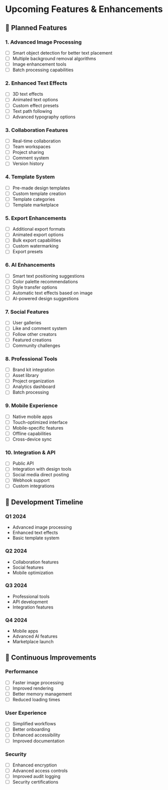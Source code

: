 # Upcoming Features & Enhancements

## 🎯 Planned Features

### 1. Advanced Image Processing
- [ ] Smart object detection for better text placement
- [ ] Multiple background removal algorithms
- [ ] Image enhancement tools
- [ ] Batch processing capabilities

### 2. Enhanced Text Effects
- [ ] 3D text effects
- [ ] Animated text options
- [ ] Custom effect presets
- [ ] Text path following
- [ ] Advanced typography options

### 3. Collaboration Features
- [ ] Real-time collaboration
- [ ] Team workspaces
- [ ] Project sharing
- [ ] Comment system
- [ ] Version history

### 4. Template System
- [ ] Pre-made design templates
- [ ] Custom template creation
- [ ] Template categories
- [ ] Template marketplace

### 5. Export Enhancements
- [ ] Additional export formats
- [ ] Animated export options
- [ ] Bulk export capabilities
- [ ] Custom watermarking
- [ ] Export presets

### 6. AI Enhancements
- [ ] Smart text positioning suggestions
- [ ] Color palette recommendations
- [ ] Style transfer options
- [ ] Automatic text effects based on image
- [ ] AI-powered design suggestions

### 7. Social Features
- [ ] User galleries
- [ ] Like and comment system
- [ ] Follow other creators
- [ ] Featured creations
- [ ] Community challenges

### 8. Professional Tools
- [ ] Brand kit integration
- [ ] Asset library
- [ ] Project organization
- [ ] Analytics dashboard
- [ ] Batch processing

### 9. Mobile Experience
- [ ] Native mobile apps
- [ ] Touch-optimized interface
- [ ] Mobile-specific features
- [ ] Offline capabilities
- [ ] Cross-device sync

### 10. Integration & API
- [ ] Public API
- [ ] Integration with design tools
- [ ] Social media direct posting
- [ ] Webhook support
- [ ] Custom integrations

## 📅 Development Timeline

### Q1 2024
- Advanced image processing
- Enhanced text effects
- Basic template system

### Q2 2024
- Collaboration features
- Social features
- Mobile optimization

### Q3 2024
- Professional tools
- API development
- Integration features

### Q4 2024
- Mobile apps
- Advanced AI features
- Marketplace launch

## 🔄 Continuous Improvements

### Performance
- [ ] Faster image processing
- [ ] Improved rendering
- [ ] Better memory management
- [ ] Reduced loading times

### User Experience
- [ ] Simplified workflows
- [ ] Better onboarding
- [ ] Enhanced accessibility
- [ ] Improved documentation

### Security
- [ ] Enhanced encryption
- [ ] Advanced access controls
- [ ] Improved audit logging
- [ ] Security certifications